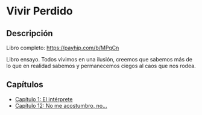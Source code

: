 # Vivir Perdido

## Descripción
Libro completo: https://payhip.com/b/MPqCn

Libro ensayo.
Todos vivimos en una ilusión, creemos que sabemos más de lo que en realidad sabemos y permanecemos ciegos al caos que nos rodea.

## Capítulos
* [Capítulo 1: El intérprete](./cap1.md)
* [Capítulo 12: No me acostumbro, no…](./cap12.md)